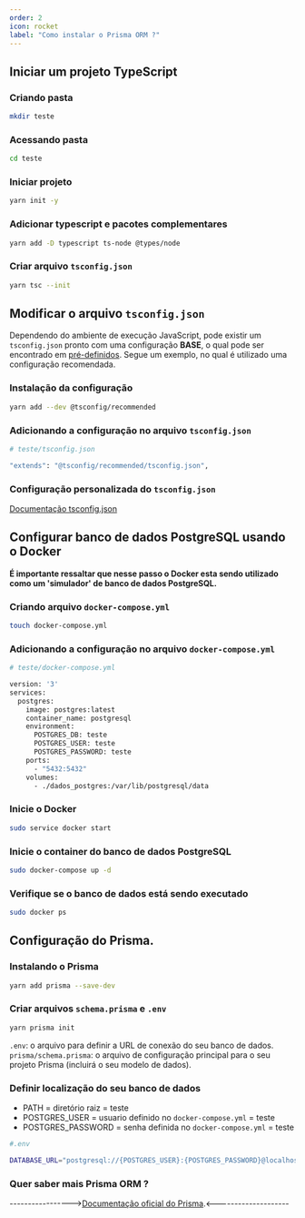 ```yaml
---
order: 2
icon: rocket
label: "Como instalar o Prisma ORM ?"
---
```


<!-- Ultima atualização: 24/09/2023 -->
<!-- Autor(es): Araújo -->

## Iniciar um projeto TypeScript

### Criando pasta

```bash
mkdir teste 
```

### Acessando pasta

```bash
cd teste 
```

### Iniciar projeto

```bash
yarn init -y
```

### Adicionar typescript e pacotes complementares

```bash
yarn add -D typescript ts-node @types/node
```

### Criar arquivo `tsconfig.json`

```bash
yarn tsc --init
```

## Modificar o arquivo `tsconfig.json`

Dependendo do ambiente de execução JavaScript, pode existir um `tsconfig.json` pronto com uma configuração **BASE**, o qual pode ser encontrado em [pré-definidos](https://github.com/tsconfig/bases). Segue um exemplo, no qual é utilizado uma configuração recomendada.

### Instalação da configuração

```bash
yarn add --dev @tsconfig/recommended
```

### Adicionando a configuração no arquivo `tsconfig.json`

```bash
# teste/tsconfig.json

"extends": "@tsconfig/recommended/tsconfig.json",
```

### Configuração personalizada do `tsconfig.json`

[Documentação tsconfig.json](https://www.typescriptlang.org/docs/handbook/tsconfig-json.html)

## Configurar banco de dados PostgreSQL usando o Docker

**É importante ressaltar que nesse passo o Docker esta sendo utilizado como um 'simulador' 
de banco de dados PostgreSQL.**

### Criando arquivo `docker-compose.yml`

```bash
touch docker-compose.yml
```

### Adicionando a configuração no arquivo `docker-compose.yml`

```bash
# teste/docker-compose.yml

version: '3'
services:
  postgres:
    image: postgres:latest
    container_name: postgresql
    environment:
      POSTGRES_DB: teste
      POSTGRES_USER: teste
      POSTGRES_PASSWORD: teste
    ports:
      - "5432:5432"
    volumes:
      - ./dados_postgres:/var/lib/postgresql/data
```

### Inicie o Docker

```bash
sudo service docker start
```

### Inicie o container do banco de dados PostgreSQL

```bash
sudo docker-compose up -d
```

### Verifique se o banco de dados está sendo executado

```bash
sudo docker ps
```

## Configuração do Prisma.

### Instalando o Prisma

```bash
yarn add prisma --save-dev
```

### Criar arquivos `schema.prisma` e `.env`

```bash
yarn prisma init
```

`.env`: o arquivo para definir a URL de conexão do seu banco de dados.
`prisma/schema.prisma`: o arquivo de configuração principal para o seu projeto Prisma (incluirá o seu modelo de dados).

### Definir localização do seu banco de dados
 
- PATH = diretório raiz = teste
- POSTGRES_USER = usuario definido no `docker-compose.yml` = teste
- POSTGRES_PASSWORD = senha definida no `docker-compose.yml` = teste

```bash
#.env

DATABASE_URL="postgresql://{POSTGRES_USER}:{POSTGRES_PASSWORD}@localhost:5432/{PATH}?schema=public"
```

### Quer saber mais Prisma ORM ?

----------------->[Documentação oficial do Prisma](https://www.prisma.io/docs).<--------------------
